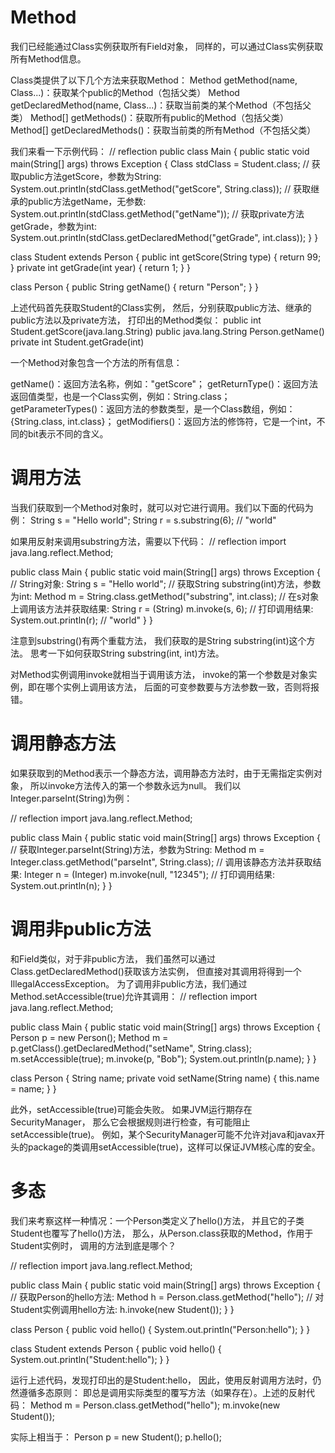 # Method
我们已经能通过Class实例获取所有Field对象，
同样的，可以通过Class实例获取所有Method信息。

Class类提供了以下几个方法来获取Method：
Method getMethod(name, Class...)：获取某个public的Method（包括父类）
Method getDeclaredMethod(name, Class...)：获取当前类的某个Method（不包括父类）
Method[] getMethods()：获取所有public的Method（包括父类）
Method[] getDeclaredMethods()：获取当前类的所有Method（不包括父类）

我们来看一下示例代码：
// reflection
public class Main {
    public static void main(String[] args) throws Exception {
        Class stdClass = Student.class;
        // 获取public方法getScore，参数为String:
        System.out.println(stdClass.getMethod("getScore", String.class));
        // 获取继承的public方法getName，无参数:
        System.out.println(stdClass.getMethod("getName"));
        // 获取private方法getGrade，参数为int:
        System.out.println(stdClass.getDeclaredMethod("getGrade", int.class));
    }
}

class Student extends Person {
    public int getScore(String type) {
        return 99;
    }
    private int getGrade(int year) {
        return 1;
    }
}

class Person {
    public String getName() {
        return "Person";
    }
}

上述代码首先获取Student的Class实例，
然后，分别获取public方法、继承的public方法以及private方法，
打印出的Method类似：
public int Student.getScore(java.lang.String)
public java.lang.String Person.getName()
private int Student.getGrade(int)

一个Method对象包含一个方法的所有信息：

getName()：返回方法名称，例如："getScore"；
getReturnType()：返回方法返回值类型，也是一个Class实例，例如：String.class；
getParameterTypes()：返回方法的参数类型，是一个Class数组，例如：{String.class, int.class}；
getModifiers()：返回方法的修饰符，它是一个int，不同的bit表示不同的含义。

# 调用方法
当我们获取到一个Method对象时，就可以对它进行调用。我们以下面的代码为例：
String s = "Hello world";
String r = s.substring(6); // "world"

如果用反射来调用substring方法，需要以下代码：
// reflection
import java.lang.reflect.Method;

public class Main {
    public static void main(String[] args) throws Exception {
        // String对象:
        String s = "Hello world";
        // 获取String substring(int)方法，参数为int:
        Method m = String.class.getMethod("substring", int.class);
        // 在s对象上调用该方法并获取结果:
        String r = (String) m.invoke(s, 6);
        // 打印调用结果:
        System.out.println(r); // "world"
    }
}

注意到substring()有两个重载方法，
我们获取的是String substring(int)这个方法。
思考一下如何获取String substring(int, int)方法。

对Method实例调用invoke就相当于调用该方法，
invoke的第一个参数是对象实例，即在哪个实例上调用该方法，
后面的可变参数要与方法参数一致，否则将报错。

# 调用静态方法
如果获取到的Method表示一个静态方法，调用静态方法时，由于无需指定实例对象，
所以invoke方法传入的第一个参数永远为null。
我们以Integer.parseInt(String)为例：

// reflection
import java.lang.reflect.Method;

public class Main {
    public static void main(String[] args) throws Exception {
        // 获取Integer.parseInt(String)方法，参数为String:
        Method m = Integer.class.getMethod("parseInt", String.class);
        // 调用该静态方法并获取结果:
        Integer n = (Integer) m.invoke(null, "12345");
        // 打印调用结果:
        System.out.println(n);
    }
}

# 调用非public方法
和Field类似，对于非public方法，
我们虽然可以通过Class.getDeclaredMethod()获取该方法实例，
但直接对其调用将得到一个IllegalAccessException。
为了调用非public方法，我们通过Method.setAccessible(true)允许其调用：
// reflection
import java.lang.reflect.Method;

public class Main {
    public static void main(String[] args) throws Exception {
        Person p = new Person();
        Method m = p.getClass().getDeclaredMethod("setName", String.class);
        m.setAccessible(true);
        m.invoke(p, "Bob");
        System.out.println(p.name);
    }
}

class Person {
    String name;
    private void setName(String name) {
        this.name = name;
    }
}

此外，setAccessible(true)可能会失败。
如果JVM运行期存在SecurityManager，
那么它会根据规则进行检查，有可能阻止setAccessible(true)。
例如，某个SecurityManager可能不允许对java和javax开头的package的类调用setAccessible(true)，这样可以保证JVM核心库的安全。

# 多态
我们来考察这样一种情况：一个Person类定义了hello()方法，
并且它的子类Student也覆写了hello()方法，
那么，从Person.class获取的Method，作用于Student实例时，
调用的方法到底是哪个？

// reflection
import java.lang.reflect.Method;

public class Main {
    public static void main(String[] args) throws Exception {
        // 获取Person的hello方法:
        Method h = Person.class.getMethod("hello");
        // 对Student实例调用hello方法:
        h.invoke(new Student());
    }
}

class Person {
    public void hello() {
        System.out.println("Person:hello");
    }
}

class Student extends Person {
    public void hello() {
        System.out.println("Student:hello");
    }
}

运行上述代码，发现打印出的是Student:hello，
因此，使用反射调用方法时，仍然遵循多态原则：
即总是调用实际类型的覆写方法（如果存在）。上述的反射代码：
Method m = Person.class.getMethod("hello");
m.invoke(new Student());

实际上相当于：
Person p = new Student();
p.hello();

































































